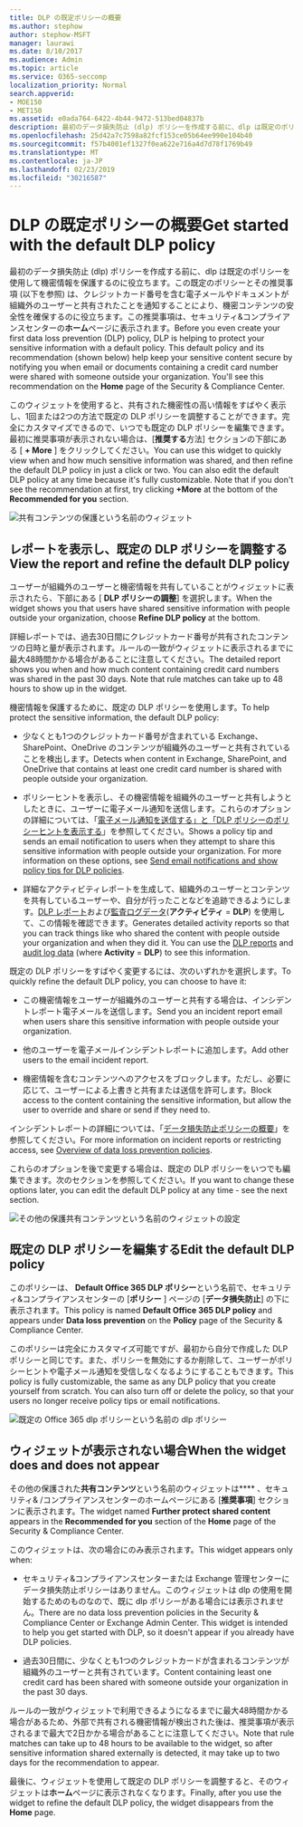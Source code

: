 ```yaml
---
title: DLP の既定ポリシーの概要
ms.author: stephow
author: stephow-MSFT
manager: laurawi
ms.date: 8/10/2017
ms.audience: Admin
ms.topic: article
ms.service: O365-seccomp
localization_priority: Normal
search.appverid:
- MOE150
- MET150
ms.assetid: e0ada764-6422-4b44-9472-513bed04837b
description: 最初のデータ損失防止 (dlp) ポリシーを作成する前に、dlp は既定のポリシーを使用して機密情報を保護するのに役立ちます。この既定のポリシーとその推奨事項 (以下を参照) は、クレジットカード番号を含む電子メールやドキュメントが組織外のユーザーと共有されたことを通知することにより、機密コンテンツの安全性を確保するのに役立ちます。
ms.openlocfilehash: 25d42a7c7598a82fcf153ce05b64ee990e104b40
ms.sourcegitcommit: f57b4001ef1327f0ea622e716a4d7d78f1769b49
ms.translationtype: MT
ms.contentlocale: ja-JP
ms.lasthandoff: 02/23/2019
ms.locfileid: "30216587"
---
```

# <a name="get-started-with-the-default-dlp-policy"></a><span data-ttu-id="5c75e-104">DLP の既定ポリシーの概要</span><span class="sxs-lookup"><span data-stu-id="5c75e-104">Get started with the default DLP policy</span></span>

<span data-ttu-id="5c75e-p102">最初のデータ損失防止 (dlp) ポリシーを作成する前に、dlp は既定のポリシーを使用して機密情報を保護するのに役立ちます。この既定のポリシーとその推奨事項 (以下を参照) は、クレジットカード番号を含む電子メールやドキュメントが組織外のユーザーと共有されたことを通知することにより、機密コンテンツの安全性を確保するのに役立ちます。この推奨事項は、セキュリティ&amp;コンプライアンスセンターの**ホーム**ページに表示されます。</span><span class="sxs-lookup"><span data-stu-id="5c75e-p102">Before you even create your first data loss prevention (DLP) policy, DLP is helping to protect your sensitive information with a default policy. This default policy and its recommendation (shown below) help keep your sensitive content secure by notifying you when email or documents containing a credit card number were shared with someone outside your organization. You'll see this recommendation on the **Home** page of the Security &amp; Compliance Center.</span></span> 
  
<span data-ttu-id="5c75e-p103">このウィジェットを使用すると、共有された機密性の高い情報をすばやく表示し、1回または2つの方法で既定の DLP ポリシーを調整することができます。完全にカスタマイズできるので、いつでも既定の DLP ポリシーを編集できます。最初に推奨事項が表示されない場合は、[**推奨する**方法] セクションの下部にある [ **+ More** ] をクリックしてください。</span><span class="sxs-lookup"><span data-stu-id="5c75e-p103">You can use this widget to quickly view when and how much sensitive information was shared, and then refine the default DLP policy in just a click or two. You can also edit the default DLP policy at any time because it's fully customizable. Note that if you don't see the recommendation at first, try clicking **+More** at the bottom of the **Recommended for you** section.</span></span> 
  
![共有コンテンツの保護という名前のウィジェット](media/2bae6dbc-cc92-4f35-b54c-c36e60226b5b.png)
  
## <a name="view-the-report-and-refine-the-default-dlp-policy"></a><span data-ttu-id="5c75e-112">レポートを表示し、既定の DLP ポリシーを調整する</span><span class="sxs-lookup"><span data-stu-id="5c75e-112">View the report and refine the default DLP policy</span></span>

<span data-ttu-id="5c75e-113">ユーザーが組織外のユーザーと機密情報を共有していることがウィジェットに表示されたら、下部にある [ **DLP ポリシーの調整**] を選択します。</span><span class="sxs-lookup"><span data-stu-id="5c75e-113">When the widget shows you that users have shared sensitive information with people outside your organization, choose **Refine DLP policy** at the bottom.</span></span> 
  
<span data-ttu-id="5c75e-p104">詳細レポートでは、過去30日間にクレジットカード番号が共有されたコンテンツの日時と量が表示されます。ルールの一致がウィジェットに表示されるまでに最大48時間かかる場合があることに注意してください。</span><span class="sxs-lookup"><span data-stu-id="5c75e-p104">The detailed report shows you when and how much content containing credit card numbers was shared in the past 30 days. Note that rule matches can take up to 48 hours to show up in the widget.</span></span>
  
<span data-ttu-id="5c75e-116">機密情報を保護するために、既定の DLP ポリシーを使用します。</span><span class="sxs-lookup"><span data-stu-id="5c75e-116">To help protect the sensitive information, the default DLP policy:</span></span>
  
- <span data-ttu-id="5c75e-117">少なくとも1つのクレジットカード番号が含まれている Exchange、SharePoint、OneDrive のコンテンツが組織外のユーザーと共有されていることを検出します。</span><span class="sxs-lookup"><span data-stu-id="5c75e-117">Detects when content in Exchange, SharePoint, and OneDrive that contains at least one credit card number is shared with people outside your organization.</span></span>
    
- <span data-ttu-id="5c75e-p105">ポリシーヒントを表示し、その機密情報を組織外のユーザーと共有しようとしたときに、ユーザーに電子メール通知を送信します。これらのオプションの詳細については、「[電子メール通知を送信する」と「DLP ポリシーのポリシーヒントを表示する](use-notifications-and-policy-tips.md)」を参照してください。</span><span class="sxs-lookup"><span data-stu-id="5c75e-p105">Shows a policy tip and sends an email notification to users when they attempt to share this sensitive information with people outside your organization. For more information on these options, see [Send email notifications and show policy tips for DLP policies](use-notifications-and-policy-tips.md).</span></span>
    
- <span data-ttu-id="5c75e-p106">詳細なアクティビティレポートを生成して、組織外のユーザーとコンテンツを共有しているユーザーや、自分が行ったことなどを追跡できるようにします。[DLP レポート](view-the-dlp-reports.md)および[監査ログデータ](search-the-audit-log-in-security-and-compliance.md)(**アクティビティ** = **DLP**) を使用して、この情報を確認できます。</span><span class="sxs-lookup"><span data-stu-id="5c75e-p106">Generates detailed activity reports so that you can track things like who shared the content with people outside your organization and when they did it. You can use the [DLP reports](view-the-dlp-reports.md) and [audit log data](search-the-audit-log-in-security-and-compliance.md) (where **Activity** = **DLP**) to see this information.</span></span>
    
<span data-ttu-id="5c75e-122">既定の DLP ポリシーをすばやく変更するには、次のいずれかを選択します。</span><span class="sxs-lookup"><span data-stu-id="5c75e-122">To quickly refine the default DLP policy, you can choose to have it:</span></span>
  
- <span data-ttu-id="5c75e-123">この機密情報をユーザーが組織外のユーザーと共有する場合は、インシデントレポート電子メールを送信します。</span><span class="sxs-lookup"><span data-stu-id="5c75e-123">Send you an incident report email when users share this sensitive information with people outside your organization.</span></span>
    
- <span data-ttu-id="5c75e-124">他のユーザーを電子メールインシデントレポートに追加します。</span><span class="sxs-lookup"><span data-stu-id="5c75e-124">Add other users to the email incident report.</span></span>
    
- <span data-ttu-id="5c75e-125">機密情報を含むコンテンツへのアクセスをブロックします。ただし、必要に応じて、ユーザーによる上書きと共有または送信を許可します。</span><span class="sxs-lookup"><span data-stu-id="5c75e-125">Block access to the content containing the sensitive information, but allow the user to override and share or send if they need to.</span></span>
    
<span data-ttu-id="5c75e-126">インシデントレポートの詳細については、「[データ損失防止ポリシーの概要](data-loss-prevention-policies.md)」を参照してください。</span><span class="sxs-lookup"><span data-stu-id="5c75e-126">For more information on incident reports or restricting access, see [Overview of data loss prevention policies](data-loss-prevention-policies.md).</span></span>
  
<span data-ttu-id="5c75e-127">これらのオプションを後で変更する場合は、既定の DLP ポリシーをいつでも編集できます。次のセクションを参照してください。</span><span class="sxs-lookup"><span data-stu-id="5c75e-127">If you want to change these options later, you can edit the default DLP policy at any time - see the next section.</span></span>
  
![その他の保護共有コンテンツという名前のウィジェットの設定](media/dad30a84-2715-4c0a-a5c5-44d85492363e.png)
  
## <a name="edit-the-default-dlp-policy"></a><span data-ttu-id="5c75e-129">既定の DLP ポリシーを編集する</span><span class="sxs-lookup"><span data-stu-id="5c75e-129">Edit the default DLP policy</span></span>

<span data-ttu-id="5c75e-130">このポリシーは、 **Default Office 365 DLP ポリシー**という名前で、セキュリティ&amp;コンプライアンスセンターの [**ポリシー** ] ページの [**データ損失防止**] の下に表示されます。</span><span class="sxs-lookup"><span data-stu-id="5c75e-130">This policy is named **Default Office 365 DLP policy** and appears under **Data loss prevention** on the **Policy** page of the Security &amp; Compliance Center.</span></span> 
  
<span data-ttu-id="5c75e-p107">このポリシーは完全にカスタマイズ可能ですが、最初から自分で作成した DLP ポリシーと同じです。また、ポリシーを無効にするか削除して、ユーザーがポリシーヒントや電子メール通知を受信しなくなるようにすることもできます。</span><span class="sxs-lookup"><span data-stu-id="5c75e-p107">This policy is fully customizable, the same as any DLP policy that you create yourself from scratch. You can also turn off or delete the policy, so that your users no longer receive policy tips or email notifications.</span></span>
  
![既定の Office 365 dlp ポリシーという名前の dlp ポリシー](media/260731e8-4d57-4c98-abec-07b052ec48d5.png)
  
## <a name="when-the-widget-does-and-does-not-appear"></a><span data-ttu-id="5c75e-134">ウィジェットが表示されない場合</span><span class="sxs-lookup"><span data-stu-id="5c75e-134">When the widget does and does not appear</span></span>

<span data-ttu-id="5c75e-135">その他の保護された**共有コンテンツ**という名前のウィジェットは\*\*\*\* 、セキュリティ&amp; /コンプライアンスセンターのホームページにある [**推奨事項**] セクションに表示されます。</span><span class="sxs-lookup"><span data-stu-id="5c75e-135">The widget named **Further protect shared content** appears in the **Recommended for you** section of the **Home** page of the Security &amp; Compliance Center.</span></span> 
  
<span data-ttu-id="5c75e-136">このウィジェットは、次の場合にのみ表示されます。</span><span class="sxs-lookup"><span data-stu-id="5c75e-136">This widget appears only when:</span></span>
  
- <span data-ttu-id="5c75e-p108">セキュリティ&amp;コンプライアンスセンターまたは Exchange 管理センターにデータ損失防止ポリシーはありません。このウィジェットは dlp の使用を開始するためのものなので、既に dlp ポリシーがある場合には表示されません。</span><span class="sxs-lookup"><span data-stu-id="5c75e-p108">There are no data loss prevention policies in the Security &amp; Compliance Center or Exchange Admin Center. This widget is intended to help you get started with DLP, so it doesn't appear if you already have DLP policies.</span></span>
    
- <span data-ttu-id="5c75e-139">過去30日間に、少なくとも1つのクレジットカードが含まれるコンテンツが組織外のユーザーと共有されています。</span><span class="sxs-lookup"><span data-stu-id="5c75e-139">Content containing least one credit card has been shared with someone outside your organization in the past 30 days.</span></span>
    
<span data-ttu-id="5c75e-140">ルールの一致がウィジェットで利用できるようになるまでに最大48時間かかる場合があるため、外部で共有される機密情報が検出された後は、推奨事項が表示されるまで最大で2日かかる場合があることに注意してください。</span><span class="sxs-lookup"><span data-stu-id="5c75e-140">Note that rule matches can take up to 48 hours to be available to the widget, so after sensitive information shared externally is detected, it may take up to two days for the recommendation to appear.</span></span>
  
<span data-ttu-id="5c75e-141">最後に、ウィジェットを使用して既定の DLP ポリシーを調整すると、そのウィジェットは**ホーム**ページに表示されなくなります。</span><span class="sxs-lookup"><span data-stu-id="5c75e-141">Finally, after you use the widget to refine the default DLP policy, the widget disappears from the **Home** page.</span></span> 
  

